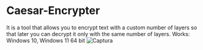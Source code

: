 # Caesar-Encrypter
It is a tool that allows you to encrypt text with a custom number of layers so that later you can decrypt it only with the same number of layers.
Works: Windows 10, Windows 11 64 bit
![Captura](https://user-images.githubusercontent.com/104674473/168401221-c2d30f43-2a32-4b19-a75f-06c344c4b3be.PNG)
